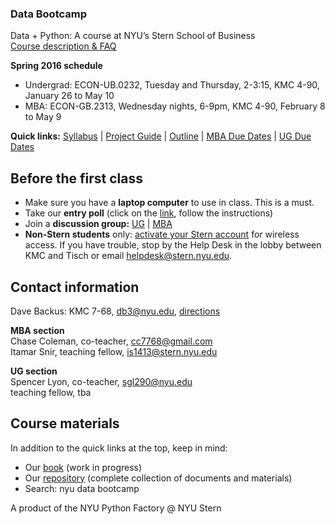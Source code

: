 ### Data Bootcamp


Data + Python:  A course at NYU’s Stern School of Business <br> [Course description & FAQ](bootcamp_faq.md)   


**Spring 2016 schedule**

* Undergrad:  ECON-UB.0232, Tuesday and Thursday, 2-3:15, KMC 4-90, January 26 to May 10 
* MBA:  ECON-GB.2313, Wednesday nights, 6-9pm, KMC 4-90, February 8 to May 9

<!--
Discussion groups:  [UG](https://groups.google.com/forum/#!forum/nyu_data_bootcamp_ug) | [MBA](https://groups.google.com/forum/#!forum/nyu_data_bootcamp_mba)   
-->

**Quick links:**  [Syllabus](https://github.com/DaveBackus/Data_Bootcamp/blob/master/Documents/bootcamp_syllabus.pdf) | [Project Guide](https://github.com/DaveBackus/Data_Bootcamp/blob/master/Documents/bootcamp_project.pdf) | [Outline](bootcamp_outline.md) | [MBA Due Dates](bootcamp_duedates_mba.md) | [UG Due Dates](bootcamp_duedates_ug.md)    


## Before the first class 

* Make sure you have a **laptop computer** to use in class.  This is a must.  
* Take our **entry poll** (click on the [link](https://docs.google.com/forms/d/1N7ugrqIQNHm_e1BLVAtaRMnC8SmSiTDMoYBy_0FYZic/viewform), follow the instructions)
* Join a **discussion group:** [UG](https://groups.google.com/forum/#!forum/nyu_data_bootcamp_ug) | [MBA](https://groups.google.com/forum/#!forum/nyu_data_bootcamp_mba) 
* **Non-Stern students** only:  [activate your Stern account](https://w3.stern.nyu.edu/start/home) for wireless access.  If you have trouble, stop by the Help Desk in the lobby between KMC and Tisch or email [helpdesk@stern.nyu.edu](mailto:helpdesk@stern.nyu.edu).  


## Contact information 

Dave Backus:  KMC 7-68, db3@nyu.edu, [directions](http://pages.stern.nyu.edu/~dbackus/)

**MBA section** <br> Chase Coleman, co-teacher, cc7768@gmail.com <br> Itamar Snir, teaching fellow, is1413@stern.nyu.edu  

**UG section** <br> Spencer Lyon, co-teacher, sgl290@nyu.edu <br> teaching fellow, tba   


## Course materials 

In addition to the quick links at the top, keep in mind:

* Our [book](https://www.gitbook.com/book/davebackus/test/details) (work in progress) 
* Our [repository](https://github.com/DaveBackus/Data_Bootcamp#data-bootcamp) (complete collection of documents and materials) 
* Search:  nyu data bootcamp 


A product of the NYU Python Factory @ NYU Stern 